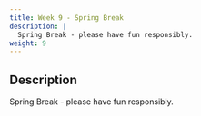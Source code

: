 ```yaml
---
title: Week 9 - Spring Break
description: |
  Spring Break - please have fun responsibly.
weight: 9
---
```

## Description

Spring Break - please have fun responsibly.